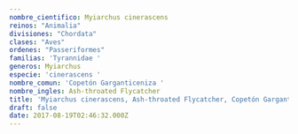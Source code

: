 ```yaml
---
nombre_cientifico: Myiarchus cinerascens
reinos: "Animalia"
divisiones: "Chordata"
clases: "Aves"
ordenes: "Passeriformes"
familias: 'Tyrannidae '
generos: Myiarchus
especie: 'cinerascens '
nombre_comun: 'Copetón Garganticeniza '
nombre_ingles: Ash-throated Flycatcher
title: 'Myiarchus cinerascens, Ash-throated Flycatcher, Copetón Garganticeniza '
draft: false
date: 2017-08-19T02:46:32.000Z
---
```


